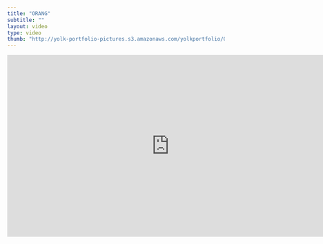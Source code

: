 ```yaml
---
title: "ORANG"
subtitle: ""
layout: video
type: video
thumb: "http://yolk-portfolio-pictures.s3.amazonaws.com/yolkportfolio/ORANG-thumb.jpg"
---
```

<iframe src="http://player.vimeo.com/video/26215672?title=0&amp;byline=0&amp;portrait=0&amp;autoplay=0" width="750" height="422" frameborder="0"></iframe>


